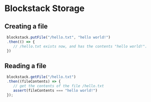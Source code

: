 # Blockstack Storage

## Creating a file

```JavaScript
 blockstack.putFile("/hello.txt", "hello world!")
 .then(() => {
    // /hello.txt exists now, and has the contents "hello world!".
 })
```

## Reading a file

```JavaScript
 blockstack.getFile("/hello.txt")
 .then((fileContents) => {
    // get the contents of the file /hello.txt
    assert(fileContents === "hello world!")
 });
```
